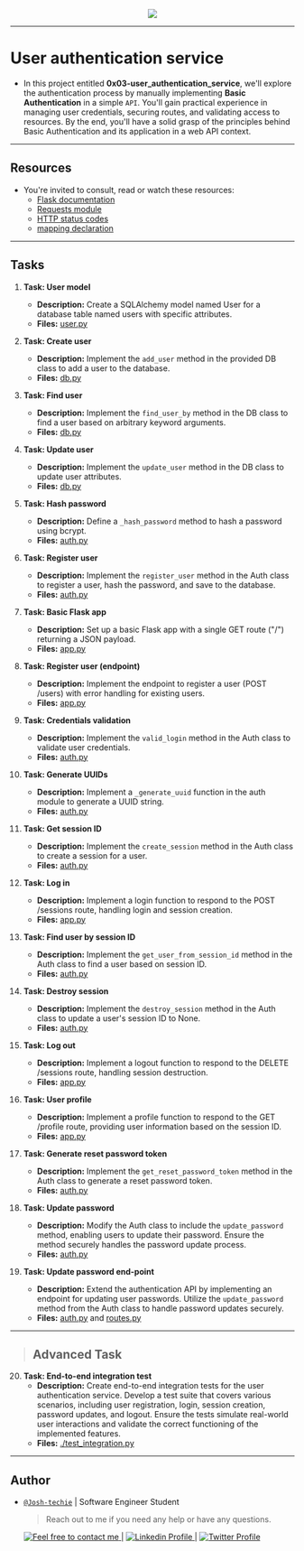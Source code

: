 <p align="center">
<img src ="https://www.deepwatch.com/wp-content/uploads/blog-password-incorrect-1.jpeg">

---

<h1> User authentication service </h1>

- In this project entitled **0x03-user_authentication_service**, we'll explore the authentication process by manually implementing **Basic Authentication** in a simple `API`. You'll gain practical experience in managing user credentials, securing routes, and validating access to resources. By the end, you'll have a solid grasp of the principles behind Basic Authentication and its application in a web API context.

---

<h2> Resources </h2>

- You're invited to consult, read or watch these resources:
  - [Flask documentation](https://flask.palletsprojects.com/en/1.1.x/quickstart/)
  - [Requests module](https://requests.kennethreitz.org/en/latest/user/quickstart/)
  - [HTTP status codes](https://www.w3.org/Protocols/rfc2616/rfc2616-sec10.html)
  - [mapping declaration](https://docs.sqlalchemy.org/en/13/orm/tutorial.html#declare-a-mapping)

---

<h2> Tasks </h2>

1. **Task: User model**

   - **Description:** Create a SQLAlchemy model named User for a database table named users with specific attributes.
   - **Files:** [user.py](./user.py)

2. **Task: Create user**

   - **Description:** Implement the `add_user` method in the provided DB class to add a user to the database.
   - **Files:** [db.py](./db.py)

3. **Task: Find user**

   - **Description:** Implement the `find_user_by` method in the DB class to find a user based on arbitrary keyword arguments.
   - **Files:** [db.py](./db.py)

4. **Task: Update user**

   - **Description:** Implement the `update_user` method in the DB class to update user attributes.
   - **Files:** [db.py](./db.py)

5. **Task: Hash password**

   - **Description:** Define a `_hash_password` method to hash a password using bcrypt.
   - **Files:** [auth.py](./auth.py)

6. **Task: Register user**

   - **Description:** Implement the `register_user` method in the Auth class to register a user, hash the password, and save to the database.
   - **Files:** [auth.py](./auth.py)

7. **Task: Basic Flask app**

   - **Description:** Set up a basic Flask app with a single GET route ("/") returning a JSON payload.
   - **Files:** [app.py](./app.py)

8. **Task: Register user (endpoint)**

   - **Description:** Implement the endpoint to register a user (POST /users) with error handling for existing users.
   - **Files:** [app.py](./app.py)

9. **Task: Credentials validation**

   - **Description:** Implement the `valid_login` method in the Auth class to validate user credentials.
   - **Files:** [auth.py](./auth.py)

10. **Task: Generate UUIDs**

    - **Description:** Implement a `_generate_uuid` function in the auth module to generate a UUID string.
    - **Files:** [auth.py](./auth.py)

11. **Task: Get session ID**

    - **Description:** Implement the `create_session` method in the Auth class to create a session for a user.
    - **Files:** [auth.py](./auth.py)

12. **Task: Log in**

    - **Description:** Implement a login function to respond to the POST /sessions route, handling login and session creation.
    - **Files:** [app.py](./app.py)

13. **Task: Find user by session ID**

    - **Description:** Implement the `get_user_from_session_id` method in the Auth class to find a user based on session ID.
    - **Files:** [auth.py](./auth.py)

14. **Task: Destroy session**

    - **Description:** Implement the `destroy_session` method in the Auth class to update a user's session ID to None.
    - **Files:** [auth.py](./auth.py)

15. **Task: Log out**

    - **Description:** Implement a logout function to respond to the DELETE /sessions route, handling session destruction.
    - **Files:** [app.py](./app.py)

16. **Task: User profile**

    - **Description:** Implement a profile function to respond to the GET /profile route, providing user information based on the session ID.
    - **Files:** [app.py](./app.py)

17. **Task: Generate reset password token**
    - **Description:** Implement the `get_reset_password_token` method in the Auth class to generate a reset password token.
    - **Files:** [auth.py](./auth.py)

18. **Task: Update password**
    - **Description:** Modify the Auth class to include the `update_password` method, enabling users to update their password. Ensure the method securely handles the password update process.
    - **Files:** [auth.py](./auth.py)

19. **Task: Update password end-point**
    - **Description:** Extend the authentication API by implementing an endpoint for updating user passwords. Utilize the `update_password` method from the Auth class to handle password updates securely.
    - **Files:** [auth.py](./auth.py) and [routes.py](.routes.py)

---

> ## Advanced Task

20. **Task: End-to-end integration test**
    - **Description:** Create end-to-end integration tests for the user authentication service. Develop a test suite that covers various scenarios, including user registration, login, session creation, password updates, and logout. Ensure the tests simulate real-world user interactions and validate the correct functioning of the implemented features.
    - **Files:** [./test_integration.py](./test_integration.py)

---

<h2> Author </h2>

- [`@Josh-techie`]() | Software Engineer Student

  > Reach out to me if you need any help or have any questions.

  <a href="mailto:youssef.abouyahia@e-polytechnique.ma">
  	<img alt="Feel free to contact me" src="https://img.shields.io/badge/-Ask_me_anything-blue?style=flat&logo=Gmail&logoColor=white&link=mailto:youssef.abouyahia@e-polytechnique.ma&color=3d85c6" />
  </a>
  <span> | </span>
    <a href="https://www.linkedin.com/in/youssef-abouyahia/">
        <img alt="Linkedin Profile" src="https://img.shields.io/badge/-Linkedin-0072b1?style=flat&logo=Linkedin&logoColor=white&link=https://www.linkedin.com/in/youssef-abouyahia/" />
    </a>
    <span> | </span>
    <a href="https://twitter.com/JoesephAb">
        <img alt="Twitter Profile" src="https://img.shields.io/badge/-Twitter-0072b1?style=flat&logo=Twitter&logoColor=white&link=https://twitter.com/JoesephAb&color=1DA1F2" />
    </a>
